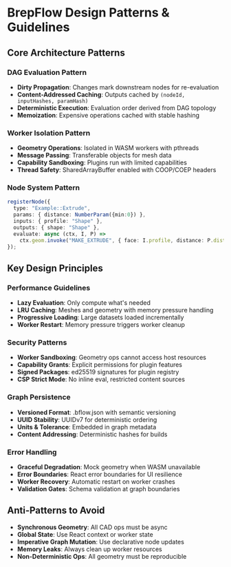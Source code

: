 # BrepFlow Design Patterns & Guidelines

## Core Architecture Patterns

### DAG Evaluation Pattern
- **Dirty Propagation**: Changes mark downstream nodes for re-evaluation
- **Content-Addressed Caching**: Outputs cached by `(nodeId, inputHashes, paramHash)`
- **Deterministic Execution**: Evaluation order derived from DAG topology
- **Memoization**: Expensive operations cached with stable hashing

### Worker Isolation Pattern
- **Geometry Operations**: Isolated in WASM workers with pthreads
- **Message Passing**: Transferable objects for mesh data
- **Capability Sandboxing**: Plugins run with limited capabilities
- **Thread Safety**: SharedArrayBuffer enabled with COOP/COEP headers

### Node System Pattern
```typescript
registerNode({
  type: "Example::Extrude",
  params: { distance: NumberParam({min:0}) },
  inputs: { profile: "Shape" },
  outputs: { shape: "Shape" },
  evaluate: async (ctx, I, P) => 
    ctx.geom.invoke("MAKE_EXTRUDE", { face: I.profile, distance: P.distance })
});
```

## Key Design Principles

### Performance Guidelines
- **Lazy Evaluation**: Only compute what's needed
- **LRU Caching**: Meshes and geometry with memory pressure handling
- **Progressive Loading**: Large datasets loaded incrementally
- **Worker Restart**: Memory pressure triggers worker cleanup

### Security Patterns
- **Worker Sandboxing**: Geometry ops cannot access host resources
- **Capability Grants**: Explicit permissions for plugin features
- **Signed Packages**: ed25519 signatures for plugin registry
- **CSP Strict Mode**: No inline eval, restricted content sources

### Graph Persistence
- **Versioned Format**: .bflow.json with semantic versioning
- **UUID Stability**: UUIDv7 for deterministic ordering
- **Units & Tolerance**: Embedded in graph metadata
- **Content Addressing**: Deterministic hashes for builds

### Error Handling
- **Graceful Degradation**: Mock geometry when WASM unavailable
- **Error Boundaries**: React error boundaries for UI resilience
- **Worker Recovery**: Automatic restart on worker crashes
- **Validation Gates**: Schema validation at graph boundaries

## Anti-Patterns to Avoid
- **Synchronous Geometry**: All CAD ops must be async
- **Global State**: Use React context or worker state
- **Imperative Graph Mutation**: Use declarative node updates
- **Memory Leaks**: Always clean up worker resources
- **Non-Deterministic Ops**: All geometry must be reproducible
